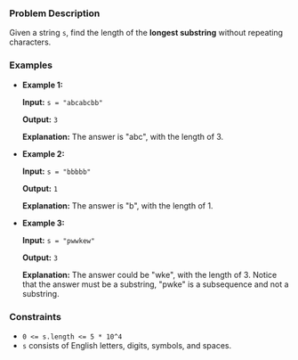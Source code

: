 ### Problem Description

Given a string `s`, find the length of the **longest substring** without repeating characters.

### Examples

- **Example 1:**

  **Input:** `s = "abcabcbb"`
  
  **Output:** `3`
  
  **Explanation:** The answer is "abc", with the length of 3.

- **Example 2:**

  **Input:** `s = "bbbbb"`
  
  **Output:** `1`
  
  **Explanation:** The answer is "b", with the length of 1.

- **Example 3:**

  **Input:** `s = "pwwkew"`
  
  **Output:** `3`
  
  **Explanation:** The answer could be "wke", with the length of 3. Notice that the answer must be a substring, "pwke" is a subsequence and not a substring.

### Constraints

- `0 <= s.length <= 5 * 10^4`
- `s` consists of English letters, digits, symbols, and spaces.
